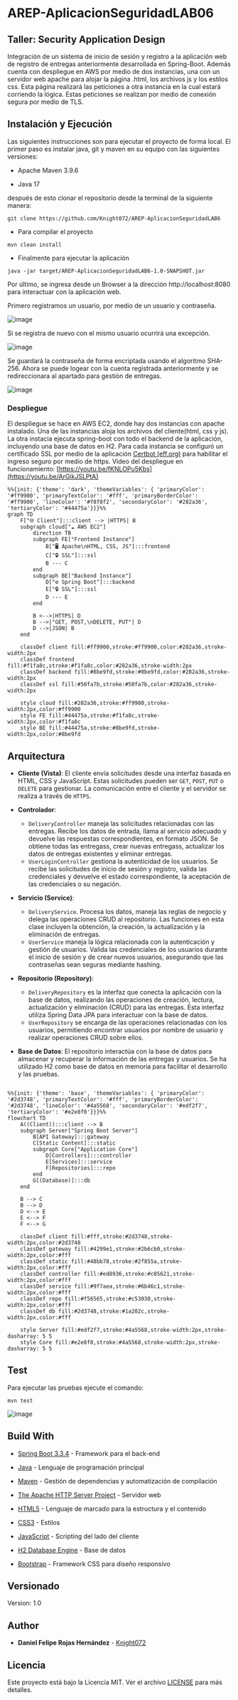 # AREP-AplicacionSeguridadLAB06
## Taller: Security Application Design
Integración de un sistema de inicio de sesión y registro a la aplicación web de registro de entregas anteriormente desarrollada en Spring-Boot. Además cuenta con despliegue en AWS por medio de dos instancias, 
una con un servidor web apache para alojar la página .html, los archivos js y los estilos css. Esta página realizará las peticiones a otra instancia en la cual estará corriendo la lógica. Estas peticiones se 
realizan por medio de conexión segura por medio de TLS.

## Instalación y Ejecución
Las siguientes instrucciones son para ejecutar el proyecto de forma local. El primer paso es instalar java, git y maven en su equipo con las siguientes versiones:

* Apache Maven 3.9.6

* Java 17
 
después de esto clonar el repositorio desde la terminal de la siguiente manera:

```
git clone https://github.com/Knight072/AREP-AplicacionSeguridadLAB6
```

* Para compilar el proyecto

```
mvn clean install
```

* Finalmente para ejecutar la aplicación

```
java -jar target/AREP-AplicacionSeguridadLAB6-1.0-SNAPSHOT.jar
```

Por último, se ingresa desde un Browser a la dirección http://localhost:8080 para interactuar con la aplicación web.


Primero registramos un usuario, por medio de un usuario y contraseña.

![image](https://github.com/user-attachments/assets/293d61b5-23f6-4d79-b19d-af22b72759c9)


Si se registra de nuevo con el mismo usuario ocurrirá una excepción.

![image](https://github.com/user-attachments/assets/47238481-dcd8-4888-a8a9-7f67dee2099b)


Se guardará la contraseña de forma encriptada usando el algoritmo SHA-256.
Ahora se puede logear con la cuenta registrada anteriormente y se redireccionara al apartado para gestión de entregas.

![image](https://github.com/user-attachments/assets/16415df2-a5b5-4fe1-a8eb-b2cc4b4fb03e)


### Despliegue

El despliegue se hace en AWS EC2, donde hay dos instancias con apache instalado. Una de las instancias aloja los archivos del cliente(html, css y js). La otra instacia 
ejecuta spring-boot con todo el backend de la aplicación, incluyendo una base de datos en H2. Para cada instancia se configuró un certificado SSL por medio de la 
aplicación [Certbot (eff.org)](https://certbot.eff.org/) para habilitar el ingreso seguro por medio de https.
Video del despliegue en funcionamiento: [https://youtu.be/fKNLOPu5Kbs](https://youtu.be/ArGikJSLPtA)

```mermaid
%%{init: {'theme': 'dark', 'themeVariables': { 'primaryColor': '#ff9900', 'primaryTextColor': '#fff', 'primaryBorderColor': '#ff9900', 'lineColor': '#f8f8f2', 'secondaryColor': '#282a36', 'tertiaryColor': '#44475a'}}}%%
graph TD
    F["🌐 Client"]:::client --> |HTTPS| B
    subgraph cloud["☁️ AWS EC2"]
        direction TB
        subgraph FE["Frontend Instance"]
            B["🖥️ Apache\nHTML, CSS, JS"]:::frontend
            C["🔒 SSL"]:::ssl
            B --- C
        end
        subgraph BE["Backend Instance"]
            D["⚙️ Spring Boot"]:::backend
            E["🔒 SSL"]:::ssl
            D --- E
        end
        
        B <-->|HTTPS| D
        B -->|"GET, POST,\nDELETE, PUT"| D
        D -->|JSON| B
    end
    
    classDef client fill:#ff9900,stroke:#ff9900,color:#282a36,stroke-width:2px
    classDef frontend fill:#f1fa8c,stroke:#f1fa8c,color:#282a36,stroke-width:2px
    classDef backend fill:#8be9fd,stroke:#8be9fd,color:#282a36,stroke-width:2px
    classDef ssl fill:#50fa7b,stroke:#50fa7b,color:#282a36,stroke-width:2px
    
    style cloud fill:#282a36,stroke:#ff9900,stroke-width:2px,color:#ff9900
    style FE fill:#44475a,stroke:#f1fa8c,stroke-width:2px,color:#f1fa8c
    style BE fill:#44475a,stroke:#8be9fd,stroke-width:2px,color:#8be9fd

```  

## Arquitectura

-   **Cliente (Vista)**: El cliente envía solicitudes desde una interfaz basada en HTML, CSS y JavaScript. Estas solicitudes pueden ser `GET`, `POST`, `PUT` o `DELETE` para gestionar.
    La comunicación entre el cliente y el servidor se realiza a través de `HTTPS`.
    
-   **Controlador**:
    
    -   `DeliveryController` maneja las solicitudes relacionadas con las entregas. Recibe los datos de entrada, llama al servicio adecuado y devuelve las respuestas correspondientes,
        en formato JSON. Se obtiene todas las entregass, crear nuevas entregass, actualizar los datos de entregas existentes y eliminar entregas.
    -   `UserLoginController` gestiona la autenticidad de los usuarios. Se recibe las solicitudes de inicio de sesión y registro, valida las credenciales y devuelve el estado
        correspondiente, la aceptación de las credenciales o su negación.
      
-   **Servicio (Service)**:
    
    -   `DeliveryService`. Procesa los datos, maneja las reglas de negocio y delega las operaciones CRUD al repositorio. Las funciones en esta clase incluyen la
        obtención, la creación, la actualización y la eliminación de entregas.
    -   `UserService` maneja la lógica relacionada con la autenticación y gestión de usuarios. Valida las credenciales de los usuarios durante el inicio de sesión y de crear
        nuevos usuarios, asegurando que las contraseñas sean seguras mediante hashing.
        
-   **Repositorio (Repository)**:
    
    -   `DeliveryRepository` es la interfaz que conecta la aplicación con la base de datos, realizando las operaciones de creación, lectura, actualización y eliminación (CRUD)
        para las entregas. Esta interfaz utiliza Spring Data JPA para interactuar con la base de datos.
    -   `UserRepository` se encarga de las operaciones relacionadas con los usuarios, permitiendo encontrar usuarios por nombre de usuario y realizar operaciones CRUD sobre ellos.
      
-   **Base de Datos**: El repositorio interactúa con la base de datos para almacenar y recuperar la información de las entregas y usuarios. Se ha utilizado H2 como base de datos
      en memoria para facilitar el desarrollo y las pruebas.

```mermaid

%%{init: {'theme': 'base', 'themeVariables': { 'primaryColor': '#2d3748', 'primaryTextColor': '#fff', 'primaryBorderColor': '#2d3748', 'lineColor': '#4a5568', 'secondaryColor': '#edf2f7', 'tertiaryColor': '#e2e8f0'}}}%%
flowchart TD
    A((Client)):::client --> B
    subgraph Server["Spring Boot Server"]
        B[API Gateway]:::gateway
        C[Static Content]:::static
        subgraph Core["Application Core"]
            D[Controllers]:::controller
            E[Services]:::service
            F[Repositories]:::repo
        end
        G[(Database)]:::db
    end
    
    B --> C
    B --> D
    D <--> E
    E <--> F
    F <--> G
    
    classDef client fill:#fff,stroke:#2d3748,stroke-width:2px,color:#2d3748
    classDef gateway fill:#4299e1,stroke:#2b6cb0,stroke-width:2px,color:#fff
    classDef static fill:#48bb78,stroke:#2f855a,stroke-width:2px,color:#fff
    classDef controller fill:#ed8936,stroke:#c05621,stroke-width:2px,color:#fff
    classDef service fill:#9f7aea,stroke:#6b46c1,stroke-width:2px,color:#fff
    classDef repo fill:#f56565,stroke:#c53030,stroke-width:2px,color:#fff
    classDef db fill:#2d3748,stroke:#1a202c,stroke-width:2px,color:#fff
    
    style Server fill:#edf2f7,stroke:#4a5568,stroke-width:2px,stroke-dasharray: 5 5
    style Core fill:#e2e8f0,stroke:#4a5568,stroke-width:2px,stroke-dasharray: 5 5

```

## Test

Para ejecutar las pruebas ejecute el comando:

```
mvn test
```

![image](https://github.com/user-attachments/assets/b6ec0f4e-657e-457e-8fbd-3d31edc29d89)



## Build With

- [Spring Boot 3.3.4](https://spring.io/projects/spring-boot) - Framework para el back-end

- [Java](https://www.java.com/) - Lenguaje de programación principal

- [Maven](https://maven.apache.org/) - Gestión de dependencias y automatización de compilación
- [The Apache HTTP Server Project](https://httpd.apache.org/) - Servidor web 

- [HTML5](https://developer.mozilla.org/es/docs/Web/HTML) - Lenguaje de marcado para la estructura y el contenido

- [CSS3](https://developer.mozilla.org/es/docs/Web/CSS) - Estilos

- [JavaScript](https://developer.mozilla.org/es/docs/Web/JavaScript) - Scripting del lado del cliente

- [H2 Database Engine](https://www.h2database.com/html/main.html)  - Base de datos

- [Bootstrap](https://getbootstrap.com/) - Framework CSS para diseño responsivo
  

## Versionado

Version: 1.0

## Author

* **Daniel Felipe Rojas Hernández** - [Knight072](https://github.com/Knight072)

## Licencia

Este proyecto está bajo la Licencia MIT. Ver el archivo [LICENSE](LICENSE) para más detalles.
